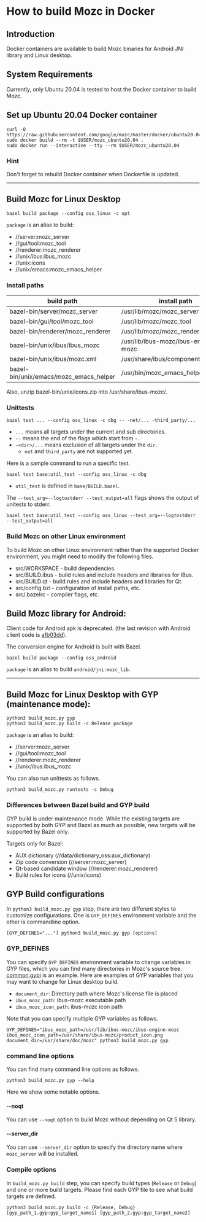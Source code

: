 # How to build Mozc in Docker

## Introduction
Docker containers are available to build Mozc binaries for Android JNI library and Linux desktop.

## System Requirements
Currently, only Ubuntu 20.04 is tested to host the Docker container to build Mozc.

## Set up Ubuntu 20.04 Docker container

```
curl -O https://raw.githubusercontent.com/google/mozc/master/docker/ubuntu20.04/Dockerfile
sudo docker build --rm -t $USER/mozc_ubuntu20.04 .
sudo docker run --interactive --tty --rm $USER/mozc_ubuntu20.04
```

### Hint
Don't forget to rebuild Docker container when Dockerfile is updated.

-----

## Build Mozc for Linux Desktop

```
bazel build package --config oss_linux -c opt
```

`package` is an alias to build:
* //server:mozc_server
* //gui/tool:mozc_tool
* //renderer:mozc_renderer
* //unix/ibus:ibus_mozc
* //unix:icons
* //unix/emacs:mozc_emacs_helper

### Install paths

| build path   | install path |
| ------------ | ------------ |
| bazel-bin/server/mozc_server           | /usr/lib/mozc/mozc_server |
| bazel-bin/gui/tool/mozc_tool           | /usr/lib/mozc/mozc_tool |
| bazel-bin/renderer/mozc_renderer       | /usr/lib/mozc/mozc_renderer |
| bazel-bin/unix/ibus/ibus_mozc          | /usr/lib/ibus-mozc/ibus-engine-mozc |
| bazel-bin/unix/ibus/mozc.xml           | /usr/share/ibus/component/mozc.xml |
| bazel-bin/unix/emacs/mozc_emacs_helper | /usr/bin/mozc_emacs_helper |

Also, unzip bazel-bin/unix/icons.zip into /usr/share/ibus-mozc/.

### Unittests

```
bazel test ... --config oss_linux -c dbg -- -net/... -third_party/...
```

* `...` means all targets under the current and sub directories.
* `--` means the end of the flags which start from `-`.
* `-<dir>/...` means exclusion of all targets under the `dir`.
  + `net` and `third_party` are not supported yet.

Here is a sample command to run a specific test.

```
bazel test base:util_test --config oss_linux -c dbg
```

* `util_test` is defined in `base/BUILD.bazel`.

The `--test_arg=--logtostderr --test_output=all` flags shows the output of
unitests to stderr.

```
bazel test base:util_test --config oss_linux --test_arg=--logtostderr --test_output=all
```

### Build Mozc on other Linux environment

To build Mozc on other Linux environment rather than the supported Docker
environment, you might need to modify the following files.

* src/WORKSPACE - build dependencies.
* src/BUILD.ibus - build rules and include headers and libraries for IBus.
* src/BUILD.qt - build rules and include headers and libraries  for Qt.
* src/config.bzl - configuration of install paths, etc.
* src/.bazelrc - compiler flags, etc.


## Build Mozc library for Android:

Client code for Android apk is deprecated.
(the last revision with Android client code is
[afb03dd](https://github.com/google/mozc/commit/afb03ddfe72dde4cf2409863a3bfea160f7a66d8)).

The conversion engine for Android is built with Bazel.

```
bazel build package --config oss_android
```

`package` is an alias to build `android/jni:mozc_lib`.

-----

## Build Mozc for Linux Desktop with GYP (maintenance mode):

```
python3 build_mozc.py gyp
python3 build_mozc.py build -c Release package
```

`package` is an alias to build:
* //server:mozc_server
* //gui/tool:mozc_tool
* //renderer:mozc_renderer
* //unix/ibus:ibus_mozc


You can also run unittests as follows.

```
python3 build_mozc.py runtests -c Debug
```

### Differences between Bazel build and GYP build

GYP build is under maintenance mode. While the existing targets are supported
by both GYP and Bazel as much as possible, new targets will be supported by
Bazel only.

Targets only for Bazel:
* AUX dictionary (//data/dictionary_oss:aux_dictionary)
* Zip code conversion (//server:mozc_server)
* Qt-based candidate window (//renderer:mozc_renderer)
* Build rules for icons (//unix/icons)


## GYP Build configurations
In `python3 build_mozc.py gyp` step, there are two different styles to customize configurations.  One is `GYP_DEFINES` environment variable and the other is commandline option.

```
[GYP_DEFINES="..."] python3 build_mozc.py gyp [options]
```

### GYP_DEFINES
You can specify `GYP_DEFINES` environment variable to change variables in GYP files, which you can find many directories in Mozc's source tree.  [common.gypi](../src/gyp/common.gypi) is an example.
Here are examples of GYP variables that you may want to change for Linux desktop build.

  * `document_dir`: Directory path where Mozc's license file is placed
  * `ibus_mozc_path`: ibus-mozc executable path
  * `ibus_mozc_icon_path`: ibus-mozc icon path

Note that you can specify multiple GYP variables as follows.

```
GYP_DEFINES="ibus_mozc_path=/usr/lib/ibus-mozc/ibus-engine-mozc ibus_mozc_icon_path=/usr/share/ibus-mozc/product_icon.png document_dir=/usr/share/doc/mozc" python3 build_mozc.py gyp
```

### command line options
You can find many command line options as follows.
```
python3 build_mozc.py gyp --help
```
Here we show some notable options.

#### --noqt
You can use `--noqt` option to build Mozc without depending on Qt 5 library.

#### --server_dir
You can use `--server_dir` option to specify the directory name where `mozc_server` will be installed.

### Compile options
In `build_mozc.py build` step, you can specify build types (`Release` or `Debug`) and one or more build targets.  Please find each GYP file to see what build targets are defined.

```
python3 build_mozc.py build -c {Release, Debug} [gyp_path_1.gyp:gyp_target_name1] [gyp_path_2.gyp:gyp_target_name2]
```
